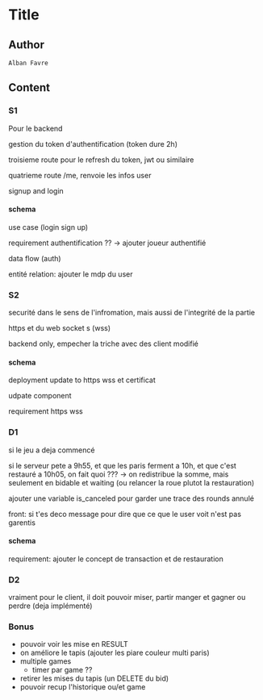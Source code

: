 # Title 

## Author

```
Alban Favre
```

## Content

### S1

Pour le backend

gestion du token d'authentification (token dure 2h)

troisieme route pour le refresh du token, jwt ou similaire

quatrieme route /me, renvoie les infos user

signup and login

#### schema

use case (login sign up)

requirement authentification ?? -> ajouter joueur authentifié

data flow (auth)

entité relation: ajouter le mdp du user

### S2

securité dans le sens de l'infromation, mais aussi de l'integrité de la partie

https et du web socket s (wss)

backend only, empecher la triche avec des client modifié

#### schema

deployment update to https wss et certificat

udpate component

requirement https wss

### D1

si le jeu a deja commencé

si le serveur pete a 9h55, et que les paris ferment a 10h, et que c'est restauré a 10h05, on fait quoi ??? -> on redistribue la somme, mais seulement en bidable et waiting (ou relancer la roue plutot la restauration)

ajouter une variable is_canceled pour garder une trace des rounds annulé

front: si t'es deco message pour dire que ce que le user voit n'est pas garentis

#### schema

requirement: ajouter le concept de transaction et de restauration

### D2

vraiment pour le client, il doit pouvoir miser, partir manger et gagner ou perdre (deja implémenté)

### Bonus

- pouvoir voir les mise en RESULT
- on améliore le tapis (ajouter les piare couleur multi paris)
- multiple games
  - timer par game ??
- retirer les mises du tapis (un DELETE du bid)
- pouvoir recup l'historique ou/et game

